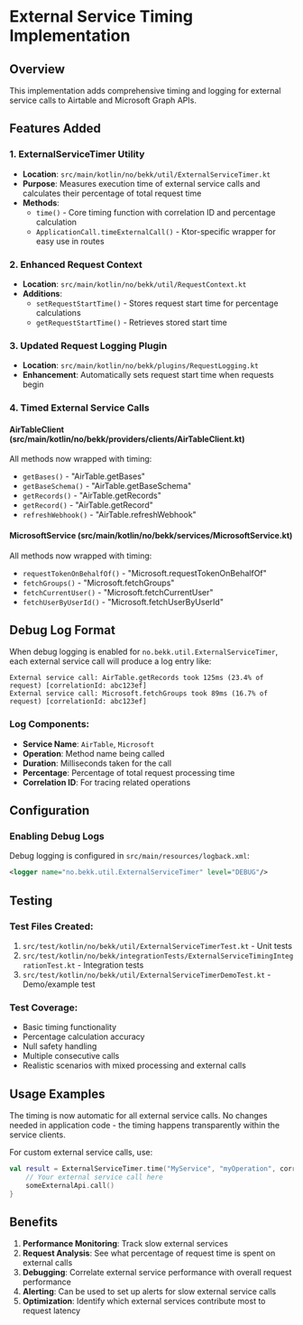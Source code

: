 # External Service Timing Implementation

## Overview
This implementation adds comprehensive timing and logging for external service calls to Airtable and Microsoft Graph APIs.

## Features Added

### 1. ExternalServiceTimer Utility
- **Location**: `src/main/kotlin/no/bekk/util/ExternalServiceTimer.kt`
- **Purpose**: Measures execution time of external service calls and calculates their percentage of total request time
- **Methods**:
  - `time()` - Core timing function with correlation ID and percentage calculation
  - `ApplicationCall.timeExternalCall()` - Ktor-specific wrapper for easy use in routes

### 2. Enhanced Request Context
- **Location**: `src/main/kotlin/no/bekk/util/RequestContext.kt`
- **Additions**:
  - `setRequestStartTime()` - Stores request start time for percentage calculations
  - `getRequestStartTime()` - Retrieves stored start time

### 3. Updated Request Logging Plugin
- **Location**: `src/main/kotlin/no/bekk/plugins/RequestLogging.kt`
- **Enhancement**: Automatically sets request start time when requests begin

### 4. Timed External Service Calls

#### AirTableClient (src/main/kotlin/no/bekk/providers/clients/AirTableClient.kt)
All methods now wrapped with timing:
- `getBases()` - "AirTable.getBases"
- `getBaseSchema()` - "AirTable.getBaseSchema"  
- `getRecords()` - "AirTable.getRecords"
- `getRecord()` - "AirTable.getRecord"
- `refreshWebhook()` - "AirTable.refreshWebhook"

#### MicrosoftService (src/main/kotlin/no/bekk/services/MicrosoftService.kt)
All methods now wrapped with timing:
- `requestTokenOnBehalfOf()` - "Microsoft.requestTokenOnBehalfOf"
- `fetchGroups()` - "Microsoft.fetchGroups"
- `fetchCurrentUser()` - "Microsoft.fetchCurrentUser"
- `fetchUserByUserId()` - "Microsoft.fetchUserByUserId"

## Debug Log Format

When debug logging is enabled for `no.bekk.util.ExternalServiceTimer`, each external service call will produce a log entry like:

```
External service call: AirTable.getRecords took 125ms (23.4% of request) [correlationId: abc123ef]
External service call: Microsoft.fetchGroups took 89ms (16.7% of request) [correlationId: abc123ef]
```

### Log Components:
- **Service Name**: `AirTable`, `Microsoft`
- **Operation**: Method name being called
- **Duration**: Milliseconds taken for the call
- **Percentage**: Percentage of total request processing time
- **Correlation ID**: For tracing related operations

## Configuration

### Enabling Debug Logs
Debug logging is configured in `src/main/resources/logback.xml`:

```xml
<logger name="no.bekk.util.ExternalServiceTimer" level="DEBUG"/>
```

## Testing

### Test Files Created:
1. `src/test/kotlin/no/bekk/util/ExternalServiceTimerTest.kt` - Unit tests
2. `src/test/kotlin/no/bekk/integrationTests/ExternalServiceTimingIntegrationTest.kt` - Integration tests
3. `src/test/kotlin/no/bekk/util/ExternalServiceTimerDemoTest.kt` - Demo/example test

### Test Coverage:
- Basic timing functionality
- Percentage calculation accuracy
- Null safety handling
- Multiple consecutive calls
- Realistic scenarios with mixed processing and external calls

## Usage Examples

The timing is now automatic for all external service calls. No changes needed in application code - the timing happens transparently within the service clients.

For custom external service calls, use:

```kotlin
val result = ExternalServiceTimer.time("MyService", "myOperation", correlationId, requestStartTime) {
    // Your external service call here
    someExternalApi.call()
}
```

## Benefits

1. **Performance Monitoring**: Track slow external services
2. **Request Analysis**: See what percentage of request time is spent on external calls
3. **Debugging**: Correlate external service performance with overall request performance
4. **Alerting**: Can be used to set up alerts for slow external service calls
5. **Optimization**: Identify which external services contribute most to request latency